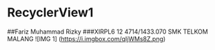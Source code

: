 # RecyclerView1

##Fariz Muhammad Rizky
###XIRPL6 12 4714/1433.070 SMK TELKOM MALANG
![IMG 1] (https://i.imgbox.com/qIjWMs8Z.png)
